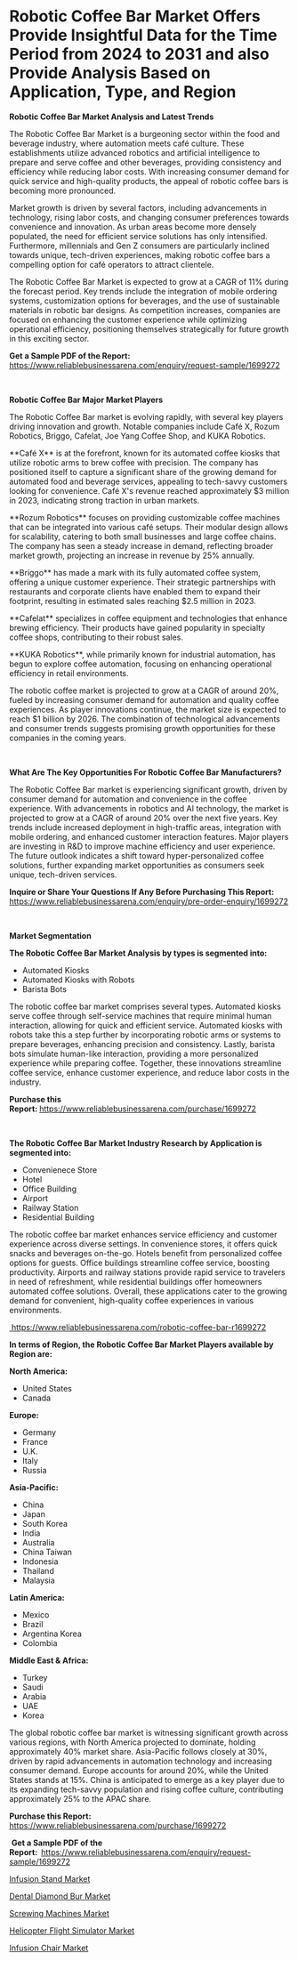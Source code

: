 <p><h1>Robotic Coffee Bar Market Offers Provide Insightful Data for the Time Period from 2024 to 2031 and also Provide Analysis Based on Application, Type, and Region</h1></p><p><strong>Robotic Coffee Bar Market Analysis and Latest Trends</strong></p>
<p><p>The Robotic Coffee Bar Market is a burgeoning sector within the food and beverage industry, where automation meets café culture. These establishments utilize advanced robotics and artificial intelligence to prepare and serve coffee and other beverages, providing consistency and efficiency while reducing labor costs. With increasing consumer demand for quick service and high-quality products, the appeal of robotic coffee bars is becoming more pronounced.</p><p>Market growth is driven by several factors, including advancements in technology, rising labor costs, and changing consumer preferences towards convenience and innovation. As urban areas become more densely populated, the need for efficient service solutions has only intensified. Furthermore, millennials and Gen Z consumers are particularly inclined towards unique, tech-driven experiences, making robotic coffee bars a compelling option for café operators to attract clientele.</p><p>The Robotic Coffee Bar Market is expected to grow at a CAGR of 11% during the forecast period. Key trends include the integration of mobile ordering systems, customization options for beverages, and the use of sustainable materials in robotic bar designs. As competition increases, companies are focused on enhancing the customer experience while optimizing operational efficiency, positioning themselves strategically for future growth in this exciting sector.</p></p>
<p><strong>Get a Sample PDF of the Report:&nbsp;</strong> <a href="https://www.reliablebusinessarena.com/enquiry/request-sample/1699272?utm_campaign=1560&utm_medium=2&utm_source=Github&utm_content=ia&utm_term=20102024&utm_id=robotic-coffee-bar">https://www.reliablebusinessarena.com/enquiry/request-sample/1699272</a></p>
<p>&nbsp;</p>
<p><strong>Robotic Coffee Bar Major Market Players</strong></p>
<p><p>The Robotic Coffee Bar market is evolving rapidly, with several key players driving innovation and growth. Notable companies include Café X, Rozum Robotics, Briggo, Cafelat, Joe Yang Coffee Shop, and KUKA Robotics.</p><p>**Café X** is at the forefront, known for its automated coffee kiosks that utilize robotic arms to brew coffee with precision. The company has positioned itself to capture a significant share of the growing demand for automated food and beverage services, appealing to tech-savvy customers looking for convenience. Café X's revenue reached approximately $3 million in 2023, indicating strong traction in urban markets.</p><p>**Rozum Robotics** focuses on providing customizable coffee machines that can be integrated into various café setups. Their modular design allows for scalability, catering to both small businesses and large coffee chains. The company has seen a steady increase in demand, reflecting broader market growth, projecting an increase in revenue by 25% annually.</p><p>**Briggo** has made a mark with its fully automated coffee system, offering a unique customer experience. Their strategic partnerships with restaurants and corporate clients have enabled them to expand their footprint, resulting in estimated sales reaching $2.5 million in 2023. </p><p>**Cafelat** specializes in coffee equipment and technologies that enhance brewing efficiency. Their products have gained popularity in specialty coffee shops, contributing to their robust sales.</p><p>**KUKA Robotics**, while primarily known for industrial automation, has begun to explore coffee automation, focusing on enhancing operational efficiency in retail environments.</p><p>The robotic coffee market is projected to grow at a CAGR of around 20%, fueled by increasing consumer demand for automation and quality coffee experiences. As player innovations continue, the market size is expected to reach $1 billion by 2026. The combination of technological advancements and consumer trends suggests promising growth opportunities for these companies in the coming years.</p></p>
<p>&nbsp;</p>
<p><strong>What Are The Key Opportunities For Robotic Coffee Bar Manufacturers?</strong></p>
<p><p>The Robotic Coffee Bar market is experiencing significant growth, driven by consumer demand for automation and convenience in the coffee experience. With advancements in robotics and AI technology, the market is projected to grow at a CAGR of around 20% over the next five years. Key trends include increased deployment in high-traffic areas, integration with mobile ordering, and enhanced customer interaction features. Major players are investing in R&D to improve machine efficiency and user experience. The future outlook indicates a shift toward hyper-personalized coffee solutions, further expanding market opportunities as consumers seek unique, tech-driven services.</p></p>
<p><strong>Inquire or Share Your Questions If Any Before Purchasing This Report:</strong> <a href="https://www.reliablebusinessarena.com/enquiry/pre-order-enquiry/1699272?utm_campaign=1560&utm_medium=2&utm_source=Github&utm_content=ia&utm_term=20102024&utm_id=robotic-coffee-bar">https://www.reliablebusinessarena.com/enquiry/pre-order-enquiry/1699272</a></p>
<p>&nbsp;</p>
<p><strong>Market Segmentation</strong></p>
<p><strong>The Robotic Coffee Bar Market Analysis by types is segmented into:</strong></p>
<p><ul><li>Automated Kiosks</li><li>Automated Kiosks with Robots</li><li>Barista Bots</li></ul></p>
<p><p>The robotic coffee bar market comprises several types. Automated kiosks serve coffee through self-service machines that require minimal human interaction, allowing for quick and efficient service. Automated kiosks with robots take this a step further by incorporating robotic arms or systems to prepare beverages, enhancing precision and consistency. Lastly, barista bots simulate human-like interaction, providing a more personalized experience while preparing coffee. Together, these innovations streamline coffee service, enhance customer experience, and reduce labor costs in the industry.</p></p>
<p><strong>Purchase this Report:&nbsp;</strong><a href="https://www.reliablebusinessarena.com/purchase/1699272?utm_campaign=1560&utm_medium=2&utm_source=Github&utm_content=ia&utm_term=20102024&utm_id=robotic-coffee-bar">https://www.reliablebusinessarena.com/purchase/1699272</a></p>
<p>&nbsp;</p>
<p><strong>The Robotic Coffee Bar Market Industry Research by Application is segmented into:</strong></p>
<p><ul><li>Convenienece Store</li><li>Hotel</li><li>Office Building</li><li>Airport</li><li>Railway Station</li><li>Residential Building</li></ul></p>
<p><p>The robotic coffee bar market enhances service efficiency and customer experience across diverse settings. In convenience stores, it offers quick snacks and beverages on-the-go. Hotels benefit from personalized coffee options for guests. Office buildings streamline coffee service, boosting productivity. Airports and railway stations provide rapid service to travelers in need of refreshment, while residential buildings offer homeowners automated coffee solutions. Overall, these applications cater to the growing demand for convenient, high-quality coffee experiences in various environments.</p></p>
<p><a href="https://www.reliablebusinessarena.com/robotic-coffee-bar-r1699272?utm_campaign=1560&utm_medium=2&utm_source=Github&utm_content=ia&utm_term=20102024&utm_id=robotic-coffee-bar">&nbsp;https://www.reliablebusinessarena.com/robotic-coffee-bar-r1699272</a></p>
<p><strong>In terms of Region, the Robotic Coffee Bar Market Players available by Region are:</strong></p>
<p>
    <p> <strong> North America: </strong>
        <ul>
            <li>United States</li>
            <li>Canada</li>
        </ul>
        </p> 
    <p> <strong> Europe: </strong>
        <ul>
            <li>Germany</li>
            <li>France</li>
            <li>U.K.</li>
            <li>Italy</li>
            <li>Russia</li>
        </ul>
        </p> 
    <p> <strong> Asia-Pacific: </strong>
        <ul>
            <li>China</li>
            <li>Japan</li>
            <li>South Korea</li>
            <li>India</li>
            <li>Australia</li>
            <li>China Taiwan</li>
            <li>Indonesia</li>
            <li>Thailand</li>
            <li>Malaysia</li>
        </ul>
        </p> 
    <p> <strong> Latin America: </strong>
        <ul>
            <li>Mexico</li>
            <li>Brazil</li>
            <li>Argentina Korea</li>
            <li>Colombia</li>
        </ul>
        </p> 
    <p> <strong> Middle East & Africa: </strong>
        <ul>
            <li>Turkey</li>
            <li>Saudi</li>
            <li>Arabia</li>
            <li>UAE</li>
            <li>Korea</li>
        </ul>
    </p>
    </p>
<p><p>The global robotic coffee bar market is witnessing significant growth across various regions, with North America projected to dominate, holding approximately 40% market share. Asia-Pacific follows closely at 30%, driven by rapid advancements in automation technology and increasing consumer demand. Europe accounts for around 20%, while the United States stands at 15%. China is anticipated to emerge as a key player due to its expanding tech-savvy population and rising coffee culture, contributing approximately 25% to the APAC share.</p></p>
<p><strong>Purchase this Report: </strong><a href="https://www.reliablebusinessarena.com/purchase/1699272?utm_campaign=1560&utm_medium=2&utm_source=Github&utm_content=ia&utm_term=20102024&utm_id=robotic-coffee-bar">https://www.reliablebusinessarena.com/purchase/1699272</a></p>
<p>&nbsp;<strong>Get a Sample PDF of the Report:&nbsp;&nbsp;</strong><a href="https://www.reliablebusinessarena.com/enquiry/request-sample/1699272?utm_campaign=1560&utm_medium=2&utm_source=Github&utm_content=ia&utm_term=20102024&utm_id=robotic-coffee-bar">https://www.reliablebusinessarena.com/enquiry/request-sample/1699272</a></p>
<p><strong></strong></p>
<p><p><a href="https://www.linkedin.com/pulse/infusion-stand-market-forecasts-trends-impact-analysis-2024-vrece?utm_campaign=1560&utm_medium=2&utm_source=Github&utm_content=ia&utm_term=20102024&utm_id=robotic-coffee-bar">Infusion Stand Market</a></p><p><a href="https://www.linkedin.com/pulse/dental-diamond-bur-market-outlook-forecast-from-2024-2031-lyjye?utm_campaign=1560&utm_medium=2&utm_source=Github&utm_content=ia&utm_term=20102024&utm_id=robotic-coffee-bar">Dental Diamond Bur Market</a></p><p><a href="https://www.linkedin.com/pulse/screwing-machines-market-forecasts-trends-impact-analysis-2024-ulhse?utm_campaign=1560&utm_medium=2&utm_source=Github&utm_content=ia&utm_term=20102024&utm_id=robotic-coffee-bar">Screwing Machines Market</a></p><p><a href="https://github.com/mharielmesa/Market-Research-Report-List-5/blob/main/helicopter-flight-simulator-market.md?utm_campaign=1560&utm_medium=2&utm_source=Github&utm_content=ia&utm_term=20102024&utm_id=robotic-coffee-bar">Helicopter Flight Simulator Market</a></p><p><a href="https://www.linkedin.com/pulse/infusion-chair-market-size-share-analysis-growth-trends-tzjge?utm_campaign=1560&utm_medium=2&utm_source=Github&utm_content=ia&utm_term=20102024&utm_id=robotic-coffee-bar">Infusion Chair Market</a></p></p>